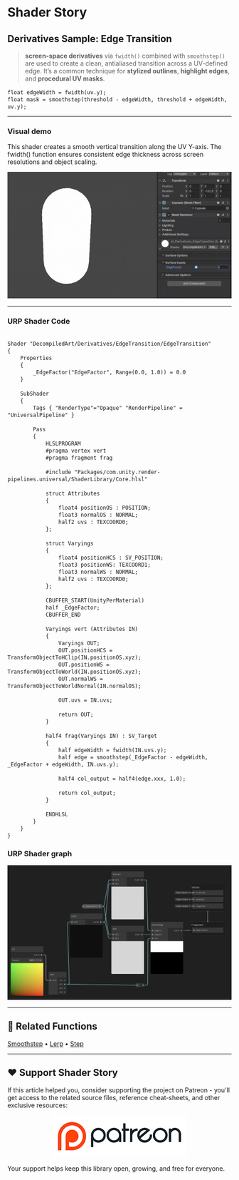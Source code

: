# Shader Story

## Derivatives Sample: Edge Transition

>  **screen-space derivatives** via `fwidth()` combined with `smoothstep()` are used to create a clean, antialiased transition across a UV-defined edge.
> It’s a common technique for **stylized outlines**, **highlight edges**, and **procedural UV masks**.

```hlsl
float edgeWidth = fwidth(uv.y);
float mask = smoothstep(threshold - edgeWidth, threshold + edgeWidth, uv.y);
```
---

### Visual demo
This shader creates a smooth vertical transition along the UV Y-axis. The fwidth() function ensures consistent edge thickness across screen resolutions and object scaling.

<p align="center">
<img src="https://github.com/DeGGeD/ShaderStory/blob/main/Resources/Images/Chapters/Derivatives/DA_Derivatives_EdgeTransition_Demo_01.gif" alt="Shader Story: Derivatives - EdgeTransition" title="Shader Story: Derivatives - EdgeTransition">
</p>

---
### URP Shader Code

```hlsl

Shader "DecompiledArt/Derivatives/EdgeTransition/EdgeTransition"
{
    Properties
    {
        _EdgeFactor("EdgeFactor", Range(0.0, 1.0)) = 0.0
    }

    SubShader
    {
        Tags { "RenderType"="Opaque" "RenderPipeline" = "UniversalPipeline" }

        Pass
        {
            HLSLPROGRAM
            #pragma vertex vert
            #pragma fragment frag

            #include "Packages/com.unity.render-pipelines.universal/ShaderLibrary/Core.hlsl"

            struct Attributes
            {
                float4 positionOS : POSITION;
                float3 normalOS : NORMAL;
                half2 uvs : TEXCOORD0;
            };

            struct Varyings
            {
                float4 positionHCS : SV_POSITION;
                float3 positionWS: TEXCOORD1;
                float3 normalWS : NORMAL;
                half2 uvs : TEXCOORD0;
            };

            CBUFFER_START(UnityPerMaterial)
            half _EdgeFactor;
            CBUFFER_END

            Varyings vert (Attributes IN)
            {
                Varyings OUT;
                OUT.positionHCS = TransformObjectToHClip(IN.positionOS.xyz);
                OUT.positionWS = TransformObjectToWorld(IN.positionOS.xyz);
                OUT.normalWS = TransformObjectToWorldNormal(IN.normalOS);

                OUT.uvs = IN.uvs;
                
                return OUT;
            }

            half4 frag(Varyings IN) : SV_Target
            {
                half edgeWidth = fwidth(IN.uvs.y);
                half edge = smoothstep(_EdgeFactor - edgeWidth, _EdgeFactor + edgeWidth, IN.uvs.y);
                
                half4 col_output = half4(edge.xxx, 1.0);

                return col_output;
            }

            ENDHLSL
        }
    }
}

```

### URP Shader graph
<p align="center">
<img src="https://github.com/DeGGeD/ShaderStory/blob/main/Resources/Images/Chapters/Derivatives/DA_Derivatives_EdgeTransition_Graph_01.png" alt="Shader Story: Derivatives - EdgeTransition" title="Shader Story: Derivatives - EdgeTransition">
</p>

---

## 🔗 Related Functions

[Smoothstep](https://github.com/DeGGeD/ShaderStory/blob/main/Chapters/CommonFunctions/Smoothstep.md) • [Lerp](https://github.com/DeGGeD/ShaderStory/blob/main/Chapters/CommonFunctions/Lerp.md) • [Step](https://github.com/DeGGeD/ShaderStory/blob/main/Chapters/CommonFunctions/Step.md)

---

## ❤️ Support Shader Story

If this article helped you, consider supporting the project on Patreon - you'll get access to the related source files, reference cheat-sheets, and other exclusive resources:

<p align="center">
  <a href="https://www.patreon.com/decompiled_art" target="_blank">
    <img src="https://github.com/DeGGeD/ShaderStory/blob/main/Resources/Images/Github/ShaderStory_Github_Patreon.jpg" alt="DecompiledArt on Patreon">
  </a>
</p>

Your support helps keep this library open, growing, and free for everyone.
